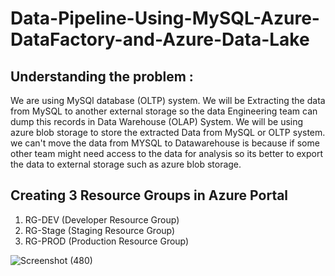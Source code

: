 # Data-Pipeline-Using-MySQL-Azure-DataFactory-and-Azure-Data-Lake

## Understanding the problem :
We are using MySQl database (OLTP) system. We will be Extracting the data from MySQL to another external storage so the data Engineering team can dump this records in Data Warehouse (OLAP) System.
We will be using azure blob storage to store the extracted Data from MySQL or OLTP system. we can't move the data from MYSQL to Datawarehouse is because if some other team might need access to the data for analysis so its better to export the data to external storage such as azure blob storage.

## Creating 3 Resource Groups in Azure Portal
1. RG-DEV (Developer Resource Group)
2. RG-Stage (Staging Resource Group)
3. RG-PROD (Production Resource Group)

![Screenshot (480)](https://github.com/shekharj21/shekharj21/assets/54074505/ecee3836-0395-49a1-80c0-b14406bfa847)
